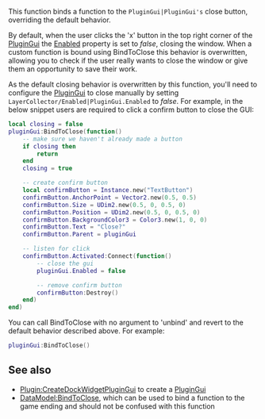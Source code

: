 This function binds a function to the `PluginGui|PluginGui's` close button, overriding the default behavior.

By default, when the user clicks the 'x' button in the top right corner of the [PluginGui](https://developer.roblox.com/en-us/api-reference/class/PluginGui) the [Enabled](https://developer.roblox.com/en-us/api-reference/property/LayerCollector/Enabled) property is set to _false_, closing the window. When a custom function is bound using BindToClose this behavior is overwritten, allowing you to check if the user really wants to close the window or give them an opportunity to save their work.

As the default closing behavior is overwritten by this function, you'll need to configure the [PluginGui](https://developer.roblox.com/en-us/api-reference/class/PluginGui) to close manually by setting `LayerCollector/Enabled|PluginGui.Enabled` to _false_. For example, in the below snippet users are required to click a confirm button to close the GUI:

```Lua
local closing = false
pluginGui:BindToClose(function()
    -- make sure we haven't already made a button
    if closing then
        return
    end
    closing = true

    -- create confirm button
    local confirmButton = Instance.new("TextButton")
    confirmButton.AnchorPoint = Vector2.new(0.5, 0.5)
    confirmButton.Size = UDim2.new(0.5, 0, 0.5, 0)
    confirmButton.Position = UDim2.new(0.5, 0, 0.5, 0)
    confirmButton.BackgroundColor3 = Color3.new(1, 0, 0)
    confirmButton.Text = "Close?"
    confirmButton.Parent = pluginGui

    -- listen for click
    confirmButton.Activated:Connect(function()
        -- close the gui
        pluginGui.Enabled = false

        -- remove confirm button
        confirmButton:Destroy()
    end)
end)
```

You can call BindToClose with no argument to 'unbind' and revert to the default behavior described above. For example:

```Lua
pluginGui:BindToClose()
```

See also
--------

*   [Plugin:CreateDockWidgetPluginGui](https://developer.roblox.com/en-us/api-reference/function/Plugin/CreateDockWidgetPluginGui) to create a [PluginGui](https://developer.roblox.com/en-us/api-reference/class/PluginGui)
*   [DataModel:BindToClose](https://developer.roblox.com/en-us/api-reference/function/DataModel/BindToClose), which can be used to bind a function to the game ending and should not be confused with this function